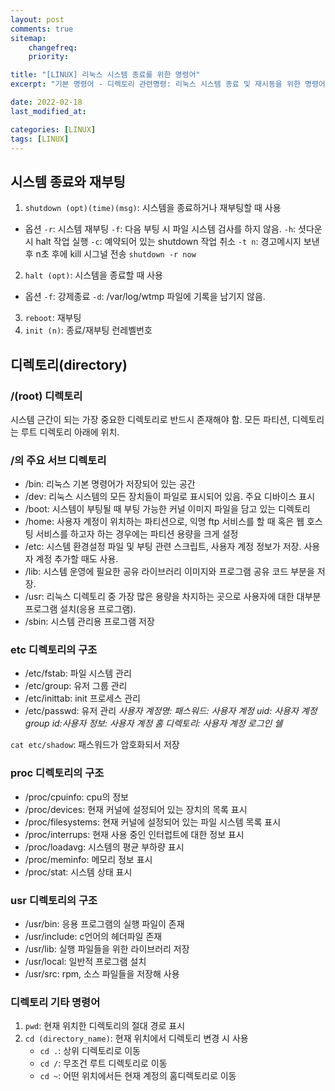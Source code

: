 ```yaml
---
layout: post
comments: true
sitemap:
    changefreq:
    priority:

title: "[LINUX] 리눅스 시스템 종료를 위한 명령어"
excerpt: "기본 명령어 - 디렉토리 관련명령: 리눅스 시스템 종료 및 재시동을 위한 명령어 및 디렉토리 조작을 위한 명령어"

date: 2022-02-18
last_modified_at: 

categories: [LINUX]
tags: [LINUX]
---
```


## 시스템 종료와 재부팅
1. `shutdown (opt)(time)(msg)`: 시스템을 종료하거나 재부팅할 때 사용
* 옵션
    `-r`: 시스템 재부팅
    `-f`: 다음 부팅 시 파일 시스템 검사를 하지 않음.
    `-h`: 셧다운 시 halt 작업 실행
    `-c`: 예약되어 있는 shutdown 작업 취소
    `-t n`: 경고메시지 보낸 후 n초 후에 kill 시그널 전송
`shutdown -r now`
2. `halt (opt)`: 시스템을 종료할 때 사용
* 옵션
    `-f`: 강제종료
    `-d`: /var/log/wtmp 파일에 기록을 남기지 않음.
3. `reboot`: 재부팅
4. `init (n)`: 종료/재부팅 런레벨번호

## 디렉토리(directory)

### /(root) 디렉토리
시스템 근간이 되는 가장 중요한 디렉토리로 반드시 존재해야 함. 모든 파티션, 디렉토리는 루트 디렉토리 아래에 위치.

### /의 주요 서브 디렉토리
* /bin: 리눅스 기본 명령어가 저장되어 있는 공간
* /dev: 리눅스 시스템의 모든 장치들이 파일로 표시되어 있음. 주요 디바이스 표시
* /boot: 시스템이 부팅될 때 부팅 가능한 커널 이미지 파일을 담고 있는 디렉토리
* /home: 사용자 계정이 위치하는 파티션으로, 익명 ftp 서비스를 할 때 혹은 웹 호스팅 서비스를 하고자 하는 경우에는 파티션 용량을 크게 설정
* /etc: 시스템 환경설정 파일 및 부팅 관련 스크립트, 사용자 계정 정보가 저장. 사용자 계정 추가할 때도 사용.
* /lib: 시스템 운영에 필요한 공유 라이브러리 이미지와 프로그램 공유 코드 부분을 저장.
* /usr: 리눅스 디렉토리 중 가장 많은 용량을 차지하는 곳으로 사용자에 대한 대부분 프로그램 설치(응용 프로그램).
* /sbin: 시스템 관리용 프로그램 저장

### etc 디렉토리의 구조
* /etc/fstab: 파일 시스템 관리
* /etc/group: 유저 그룹 관리
* /etc/inittab: init 프로세스 관리
* /etc/passwd: 유저 관리
_사용자 계정명: 패스워드: 사용자 계정 uid: 사용자 계정 group id:사용자 정보: 사용자 계정 홈 디렉토리: 사용자 계정 로그인 쉘_

`cat etc/shadow`: 패스워드가 암호화되서 저장

### proc 디렉토리의 구조
* /proc/cpuinfo: cpu의 정보
* /proc/devices: 현재 커널에 설정되어 있는 장치의 목록 표시
* /proc/filesystems: 현재 커널에 설정되어 있는 파일 시스템 목록 표시
* /proc/interrups: 현재 사용 중인 인터럽트에 대한 정보 표시
* /proc/loadavg: 시스템의 평균 부하량 표시
* /proc/meminfo: 메모리 정보 표시
* /proc/stat: 시스템 상태 표시

### usr 디렉토리의 구조
* /usr/bin: 응용 프로그램의 실행 파일이 존재
* /usr/include: c언어의 헤더파일 존재
* /usr/lib: 실행 파일들을 위한 라이브러리 저장
* /usr/local: 일반적 프로그램 설치
* /usr/src: rpm, 소스 파일들을 저장해 사용

### 디렉토리 기타 명령어
1. `pwd`: 현재 위치한 디렉토리의 절대 경로 표시
2. `cd (directory_name)`: 현재 위치에서 디렉토리 변경 시 사용
    * `cd .`: 상위 디렉토리로 이동
    * `cd /`: 무조건 루트 디렉토리로 이동
    * `cd ~`: 어떤 위치에서든 현재 계정의 홈디렉토리로 이동